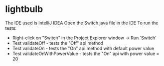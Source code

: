 # lightbulb

The IDE used is IntelliJ IDEA
Open the Switch.java file in the IDE
To run the tests:
  - Right-click on "Switch" in the Project Explorer window -> Run 'Switch'
  - Test validateOff - tests the "Off" api method
  - Test validateOn - tests the "On" api method with default power value
  - Test validateOnWithPowerValue - tests the "On" api with power value = 20
